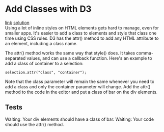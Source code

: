 # Add Classes with D3
[link](https://www.freecodecamp.org/learn/data-visualization/data-visualization-with-d3/add-classes-with-d3) [solution](./solution.html)
<br>
Using a lot of inline styles on HTML elements gets hard to manage, even for smaller apps. It's easier to add a class to elements and style that class one time using CSS rules. D3 has the attr() method to add any HTML attribute to an element, including a class name.

The attr() method works the same way that style() does. It takes comma-separated values, and can use a callback function. Here's an example to add a class of container to a selection:
```
selection.attr("class", "container");
```
Note that the class parameter will remain the same whenever you need to add a class and only the container parameter will change.
Add the attr() method to the code in the editor and put a class of bar on the div elements.



## Tests
Waiting: Your div elements should have a class of bar.
Waiting: Your code should use the attr() method.